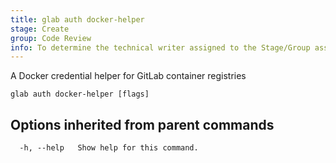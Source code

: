 ```yaml
---
title: glab auth docker-helper
stage: Create
group: Code Review
info: To determine the technical writer assigned to the Stage/Group associated with this page, see https://about.gitlab.com/handbook/product/ux/technical-writing/#assignments
---
```


<!--
This documentation is auto generated by a script.
Please do not edit this file directly. Run `make gen-docs` instead.
-->

A Docker credential helper for GitLab container registries

```plaintext
glab auth docker-helper [flags]
```

## Options inherited from parent commands

```plaintext
  -h, --help   Show help for this command.
```
